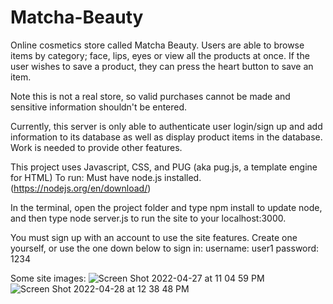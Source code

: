 # Matcha-Beauty

Online cosmetics store called Matcha Beauty. Users are able to browse items by category; face, lips, eyes or view all the products at once. If the user wishes to save a product, they can press the heart button to save an item. 

Note this is not a real store, so valid purchases cannot be made and sensitive 
information shouldn't be entered.

Currently, this server is only able to authenticate user login/sign up and add information to its database as well as display product items in the database. Work is needed to provide other features.

This project uses Javascript, CSS, and PUG (aka pug.js, a template engine for HTML)
To run: Must have node.js installed. (https://nodejs.org/en/download/)

In the terminal, open the project folder and type npm install to update node, and then type node server.js to run the site to your localhost:3000. 

You must sign up with an account to use the site features. Create one yourself, or use the one down below to sign in:
username: user1
password: 1234

Some site images:
![Screen Shot 2022-04-27 at 11 04 59 PM](https://user-images.githubusercontent.com/58537880/165668438-9873547d-851c-44fc-b875-c3926b074dbd.png)
![Screen Shot 2022-04-28 at 12 38 48 PM](https://user-images.githubusercontent.com/58537880/165801987-0592885a-e9b7-45d3-bf7c-cbb8d8144ce4.png)
